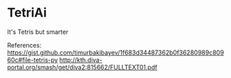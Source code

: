# TetriAi
It's Tetris but smarter


References:
https://gist.github.com/timurbakibayev/1f683d34487362b0f36280989c80960c#file-tetris-py 
http://kth.diva-portal.org/smash/get/diva2:815662/FULLTEXT01.pdf